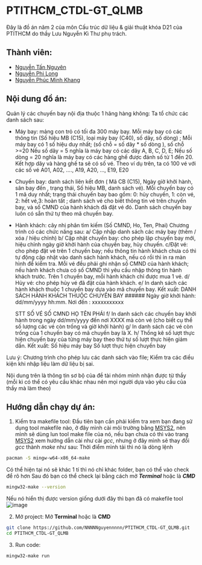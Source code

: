 # **PTITHCM_CTDL-GT_QLMB**
Đây là đồ án năm 2 của môn Cấu trúc dữ liệu & giải thuật khóa D21 của PTITHCM do thầy Lưu Nguyễn Kì Thư phụ trách.
## Thành viên: 
  - [Nguyễn Tấn Nguyên](https://github.com/NNNNNguyennnnn)
  - [Nguyễn Phi Long](https://github.com/NguyenPhiLongIT)
  - [Nguyễn Phúc Minh Khang](https://github.com/NguyenPhucMinhKhang)

## Nội dung đồ án:
Quản lý các chuyến bay nội địa thuộc 1 hãng hàng không: Ta tổ chức các danh sách sau: 
- Máy bay: mảng con trỏ có tối đa 300 máy bay. Mỗi máy bay có các thông tin (Số hiệu MB (C15), loại máy bay (C40), số dãy, số dòng) ;  Mỗi máy bay có 1 số hiệu duy nhất; (số chỗ = số dãy * số dòng ), số chỗ >=20
Nếu số dãy = 5 nghĩa là máy bay có các dãy A, B, C, D, E; Nếu số dòng = 20 nghĩa là máy bay có các hàng ghế được đánh số từ 1 đến 20. Kết hợp dãy và hàng ghế ta sẽ có số vé.
Theo ví dụ trên, ta có 100 vé với các số vé A01, A02, ...., A19, A20, …, E19, E20
- Chuyến bay: danh sách liên kết đơn ( Mã CB (C15),  Ngày giờ khởi hành, sân bay đến , trạng thái, Số hiệu MB, danh sách vé). Mỗi chuyến bay có 1 mã duy nhất; trạng thái chuyến bay bao gồm: 0: hủy chuyến, 1: còn vé, 2: hết vé,3: hoàn tất ; danh sách vé cho biết thông tin vé trên chuyến bay, và số CMND của hành khách đã đặt vé đó.  Danh sách chuyến bay luôn có sẵn thứ tự theo mã chuyến bay.
- Hành khách: cây nhị phân tìm kiếm (Số CMND, Ho, Ten,  Phai)
Chương trình có các chức năng sau: 
a/ Cập nhập danh sách các máy bay (thêm / xóa / hiệu chỉnh)
b/ Cập nhật chuyến bay: cho phép lập chuyến bay mới, hiệu chỉnh ngày giờ khởi hành của chuyến bay, hủy chuyến.
c/Đặt vé: cho phép đặt vé trên 1 chuyến bay; nếu thông tin hành khách chưa có thì tự động cập nhật vào danh sách hành khách, nếu có rồi thì in ra màn hình để kiểm tra. Mỗi vé đều phải ghi nhận số CMND của hành khách; nếu hành khách chưa có số CMND thì yêu cầu nhập thông tin hành khách trước. Trên 1 chuyến bay, mỗi hành khách chỉ được mua 1 vé.
d/ Hủy vé: cho phép hủy vé đã đặt của hành khách.
e/ In danh sách các hành khách thuộc 1 chuyến bay dựa vào mã chuyến bay. Kết xuất:
DANH SÁCH HÀNH KHÁCH THUỘC CHUYẾN BAY ######
Ngày giờ khởi hành: dd/mm/yyyy hh:mm.  Nơi đến : xxxxxxxxxxx

	STT	SỐ VÉ		SỐ CMND	HỌ TÊN	PHÁI
f/ In danh sách các chuyến bay khởi hành trong  ngày dd/mm/yyyy đến nơi XXXX mà còn vé (cho biết cụ thể số lượng các vé còn trống và giờ khởi hành)
g/ In danh sách các vé còn trống của 1 chuyến bay có mã chuyến bay là X. 
h/ Thống kê số lượt thực hiện chuyến bay của từng máy bay theo thứ tự  số lượt thực hiện giảm dần. Kết xuất:
	Số hiệu máy bay		Số lượt thực hiện chuyến bay

Lưu ý: Chương trình cho phép lưu các danh sách vào file; Kiểm tra các điều kiện khi nhập liệu làm dữ liệu bị sai.

Nội dung trên là thông tin sơ bộ của đề tài nhóm mình nhận được từ thầy (mỗi kì có thể có yêu cầu khác nhau nên mọi người dựa vào yêu cầu của thầy mà làm theo)

## Hướng dẫn chạy dự án:
1. Kiểm tra makefile tool:
Đầu tiên bạn cần phải kiểm tra xem bạn đang sử dụng tool makefile nào, ở đây mình cài môi trường bằng [MSYS2](https://www.msys2.org/), nên mình sẽ dùng lun tool make file của nó, nếu bạn chưa có thì vào trang [MSYS2](https://www.msys2.org/) xem hướng dẫn cài như cài _gcc_, nhưng ở đây mình sẽ thay đổi _gcc_ thành _make_ như sau:
Thời điểm mình tải thì nó là dòng lệnh 
```bash
pacman -S mingw-w64-x86_64-make
```
Có thể hiện tại nó sẽ khác 1 tí thì nó chỉ khác folder, bạn có thể vào check để rõ hơn
Sau đó bạn có thể check lại bằng cách mở ***Terminal*** hoặc là ***CMD***
```bash
mingw32-make --version
```
Nếu nó hiển thị được version giống dưới đây thì bạn đã có makefile tool
![image](https://github.com/NNNNNguyennnnn/PTITHCM_CTDL-GT_QLMB/assets/106095525/9f381e5e-5f4c-455e-8b0d-3a5807d6b994)

2. Mở project:
Mở **Terminal** hoặc là **CMD**
```bash
git clone https://github.com/NNNNNguyennnnn/PTITHCM_CTDL-GT_QLMB.git
cd PTITHCM_CTDL-GT_QLMB
```
3. Run code:
```bash
mingw32-make run
```
